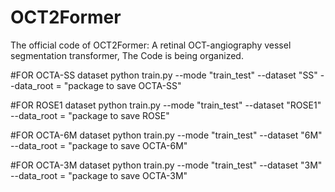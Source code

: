 # OCT2Former
The official code of OCT2Former: A retinal OCT-angiography vessel segmentation transformer,
The Code is being organized.

#FOR OCTA-SS dataset
python train.py --mode "train_test" --dataset "SS" --data_root = "package to save OCTA-SS"

#FOR ROSE1 dataset
python train.py --mode "train_test" --dataset "ROSE1" --data_root = "package to save ROSE"

#FOR OCTA-6M dataset
python train.py --mode "train_test" --dataset "6M" --data_root = "package to save OCTA-6M"

#FOR OCTA-3M dataset
python train.py --mode "train_test" --dataset "3M" --data_root = "package to save OCTA-3M"
